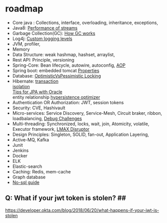 # roadmap
* Core java : Collections, interface, overloading, inheritance, exceptions, 
* Java8: [Performance of streams](https://jaxenter.com/java-performance-tutorial-how-fast-are-the-java-8-streams-118830.html) <br>
* Garbage Collection(GC): [How GC works](https://www.freecodecamp.org/news/garbage-collection-in-java-what-is-gc-and-how-it-works-in-the-jvm/) <br>
* Log4j: [Custom logging levels](https://logging.apache.org/log4j/2.x/manual/customloglevels.html)
* JVM, profiler, 
* Memory
* Data Structure:  weak hashmap, hashset, arraylist, 
* Rest API: Principle, versioning
* Spring-Core: Bean lifecycle, autowire, autoconfig, [AOP](https://www.baeldung.com/spring-aop-pointcut-tutorial)
* Spring boot: embedded tomcat [Properties](https://www.baeldung.com/properties-with-spring)
* Database: [OptimisticVsPessimistic Locking](https://vladmihalcea.com/optimistic-vs-pessimistic-locking/) <br>
* Hibernate: 
[transaction](https://dzone.com/articles/spring-boot-transactions-tutorial-understanding-tr#:~:text=Transaction%20propagation%20indicates%20if%20any,have%20a%20transaction%20created%20already) <br>
[isolation](https://www.geeksforgeeks.org/transaction-isolation-levels-dbms/) <br>
[Tips for JPA with Oracle](https://vladmihalcea.com/tips-oracle-jpa-hibernate/) <br>
entity relationship
[hypersistence optimizer](https://vladmihalcea.com/hypersistence-optimizer/)
* Authentication OR Authorization: JWT, session tokens
* Security: CVE, Hashivault
* Micro-services: Service Discovery, Service-Mesh, Circuit braker, ribbon, loadbalancing, [Debug Challenges](https://thenewstack.io/tracing-why-logs-arent-enough-to-debug-your-microservices/)
* Multi-threading: Synchronized, locks, wait, join, Atomicity, volatile, Executor framework, [LMAX Disruptor](https://lmax-exchange.github.io/disruptor/)
* Design Principles: Singleton, SOLID, fan-out, Application Layering,
* Active-MQ, Kafka
* Junit
* Jenkins
* Docker
* ELK
* Elastic-search
* Caching: Redis, mem-cache
* Graph database
* [No-sql guide](https://blog.nahurst.com/visual-guide-to-nosql-systems)

## Q: What if your jwt token is stolen? ## <br>
https://developer.okta.com/blog/2018/06/20/what-happens-if-your-jwt-is-stolen
